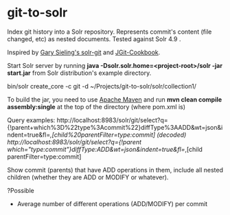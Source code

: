 git-to-solr
===========

Index git history into a Solr repository. Represents commit's content (file changed, etc) as nested documents. Tested against Solr 4.9 .

Inspired by [Gary Sieling's solr-git](https://github.com/garysieling/solr-git) and [JGit-Cookbook](https://github.com/centic9/jgit-cookbook).

Start Solr server by running **java -Dsolr.solr.home=\<project-root\>/solr -jar start.jar** from Solr distribution's example directory.

bin/solr create_core -c git -d ~/Projects/git-to-solr/solr/collection1/

To build the jar, you need to use [Apache Maven](http://maven.apache.org/) and run **mvn clean compile assembly:single** at the top of the directory (where pom.xml is)

Query examples:
http://localhost:8983/solr/git/select?q={!parent+which%3D%22type%3Acommit%22}diffType%3AADD&wt=json&indent=true&fl=*,[child%20parentFilter=type:commit]
(decoded) http://localhost:8983/solr/git/select?q={!parent which="type:commit"}diffType:ADD&wt=json&indent=true&fl=*,[child parentFilter=type:commit]

Show commit (parents) that have ADD operations in them, include all nested children (whether they are ADD or MODIFY or whatever).


?Possible
- Average number of different operations (ADD/MODIFY) per commit